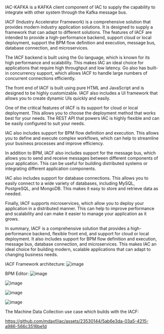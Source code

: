 IAC-KAFKA is a KAFKA client component of IAC to supply the capability to integrate with other system through the Kafka message bus.

IACF (Industry Accelerator Framework) is a comprehensive solution that provides modern industry application solutions. It is designed to supply a framework that can adapt to different solutions. The features of IACF are intended to provide a high-performance backend, support cloud or local deployment, support the BPM flow definition and execution, message bus, database connection, and microservices.

The IACF backend is built using the Go language, which is known for its high performance and scalability. This makes IAC an ideal choice for applications that require high throughput and low latency. Go also has built-in concurrency support, which allows IACF to handle large numbers of concurrent connections efficiently.

The front end of IACF is built using pure HTML and JavaScript and is designed to be highly customizable. IACF also includes a UI framework that allows you to create dynamic UIs quickly and easily.

One of the critical features of IACF is its support for cloud or local deployment. This allows you to choose the deployment method that works best for your needs. The REST API that powers IAC is highly flexible and can be easily configured to suit your needs.

IAC also includes support for BPM flow definition and execution. This allows you to define and execute complex workflows, which can help to streamline your business processes and improve efficiency.

In addition to BPM, IACF also includes support for the message bus, which allows you to send and receive messages between different components of your application. This can be useful for building distributed systems or integrating different application components.

IAC also includes support for database connections. This allows you to easily connect to a wide variety of databases, including MySQL, PostgreSQL, and MongoDB. This makes it easy to store and retrieve data as needed.

Finally, IACF supports microservices, which allow you to deploy your application in a distributed manner. This can help to improve performance and scalability and can make it easier to manage your application as it grows.

In summary, IACF is a comprehensive solution that provides a high-performance backend, flexible front end, and support for cloud or local deployment. It also includes support for BPM flow definition and execution, message bus, database connection, and microservices. This makes IAC an ideal choice for building modern, scalable applications that can adapt to changing business needs.

IACF Framework architecture:
![image](https://github.com/mdaxf/iac/assets/23530144/9cd148be-82a8-40a3-86c8-a1a6e643ab3d)

BPM Editor:
![image](https://github.com/mdaxf/iac/assets/23530144/271f7801-30d1-41cc-a47a-3df96d5c8d93)

![image](https://github.com/mdaxf/iac/assets/23530144/b69a7269-ca4c-4a6d-8b1a-96a033a6bf61)

![image](https://github.com/mdaxf/iac/assets/23530144/8afd26e5-62c3-4aba-ba5b-bd538ae0f28d)

![image](https://github.com/mdaxf/iac/assets/23530144/af71dc95-77cb-4328-b707-97fcb82f4991)

The Machine Data Collection use case which builds with the IACF:

https://github.com/mdaxf/iac/assets/23530144/5ab6e3da-03a5-4215-a986-566c3516be1d



